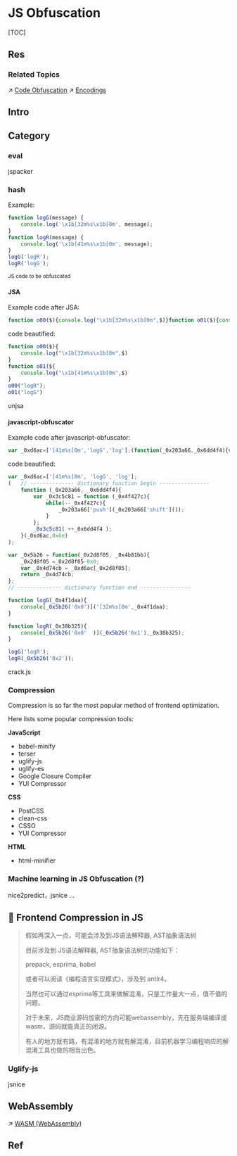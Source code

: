 # JS Obfuscation

[TOC]



## Res
### Related Topics
↗ [Code Obfuscation](../../../../CyberSecurity/🏰%20Cybersecurity%20Basics%20&%20InfoSec/🍦%20Software%20Security/🪆%20Binary%20Engineering%20&%20Software%20Analysis/Anti-Reverse%20Engineering/Code%20Obfuscation/Code%20Obfuscation.md)
↗ [Encodings](../../../../🗺%20CS_Overview/💋%20Intro%20to%20Computer%20Science/😤%20Information,%20Data,%20Number%20and%20Math%20in%20Digital%20Systems/Encodings.md)



## Intro



## Category
### eval
jspacker


### hash

Example: 
```javascript
function logG(message) {
	console.log('\x1b[32m%s\x1b[0m', message); 
}
function logR(message) {
	console.log('\x1b[41m%s\x1b[0m', message); 
}
logG('logR');
logR('logG');
```
<small>JS code to be obfuscated</small>

#### JSA

Example code after JSA:

```javascript
function o00($){console.log("\x1b[32m%s\x1b[0m",$)}function o01($){console.log("\x1b[41m%s\x1b[0m",$)}o00("logR");o01("logG")
```

code beautified: 

```javascript
function o00($){
    console.log("\x1b[32m%s\x1b[0m",$)
}
function o01(${
	console.log("\x1b[41m%s\x1b[0m",$)
}
o00("logR");
o01("logG")
```
unjsa
#### javascript-obfuscator

Example code after javascript-obfuscator:
```javascript
var _0xd6ac=['[41m%s[0m','logG','log'];(function(_0x203a66,_0x6dd4f4){var _0x3c5c81= function (_0x4f427c){while(--_0x4f427c){_0x203a66['push'](_0x203a66['shift']());}};_0x3c5c81(++_0x6dd4f4);}(_0xd6ac,0x6e));var _0x5b26=function(_0x2d8f05,_0x4b81bb){_0x2d8f05=_0x2d8f05-0x0;var _0x4d74cb=_0xd6ac[_0x2d8f05];return _0x4d74cb;};function logG(_0x4f1daa){console[_0x5b26('0x0')]('[32m%s[0m',_0x4f1daa);}function logR(_0x38b325){console[_0x5b26('0x0')](_0x5b26('0x1'),_0x38b325);}logG('logR');logR(_0x5b26('0x2'));
```

code beautified:
```javascript
var _0xd6ac=['[41m%s[0m', 'logG', 'log'];
(	// -------------- dictionary function begin ----------------
    function (_0x203a66, _0x6dd4f4){
        var _0x3c5c81 = function (_0x4f427c){
            while(--_0x4f427c){
                _0x203a66['push'](_0x203a66['shift']());
            }
        };
        _0x3c5c81( ++_0x6dd4f4 );
    }(_0xd6ac,0x6e)
);

var _0x5b26 = function(_0x2d8f05, _0x4b81bb){
    _0x2d8f05 =_0x2d8f05-0x0;
    var _0x4d74cb = _0xd6ac[_0x2d8f05];
    return _0x4d74cb;
};
// -------------- dictionary function end ----------------

function logG(_0x4f1daa){
    console[_0x5b26('0x0')]('[32m%s[0m',_0x4f1daa);
}

function logR(_0x38b325){
    console[_0x5b26('0x0'  )](_0x5b26('0x1'),_0x38b325);
}

logG('logR');
logR(_0x5b26('0x2'));
```

crack.js


### Compression
Compression is so far the most popular method of frontend optimization. 

Here lists some popular compression tools: 

**JavaScript**
- babel-minify
- terser
- uglify-js
- uglify-es
- Google Closure Compiler
- YUI Compressor

**CSS**
- PostCSS
- clean-css
- CSSO
- YUI Compressor

**HTML**
- html-minifier


### Machine learning in JS Obfuscation (?)
nice2predict，jsnice ...



## 📝 Frontend Compression in JS
> 假如再深入一点，可能会涉及到JS语法解释器, AST抽象语法树
>
> 目前涉及到 JS语法解释器, AST抽象语法树的功能如下：
>
> prepack, esprima, babel
>
> 或者可以阅读《编程语言实现模式》，涉及到 antlr4。
>
> 当然也可以通过esprima等工具来做解混淆，只是工作量大一点，值不值的问题。
>
> 对于未来，JS商业源码加密的方向可能webassembly，先在服务端编译成wasm，源码就能真正的闭源。
>
> 有人的地方就有路，有混淆的地方就有解混淆，目前机器学习编程响应的解混淆工具也做的相当出色。



### Uglify-js

jsnice



## WebAssembly
 ↗️ [WASM (WebAssembly)](../🚜%20WASM%20(WebAssembly)/WASM%20(WebAssembly).md)



## Ref

[Javascript混淆与解混淆的详细介绍（附代码）]: https://www.php.cn/js-tutorial-416764.html
